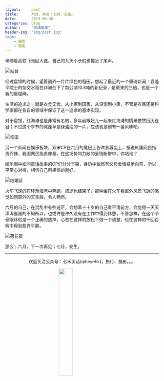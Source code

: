 ```yaml
---
layout:     post
title:      六月，再见；七月，安生。
date:       2019-06-30
categories: blog
author:     "琉璃康康"
header-img: "img/post.jpg"
tags:
    - 摄影
    - 随笔
---
```


<style>
img{
  display:block;
  margin:0
  auto;
}
</style>

<meta name="referrer" content="never">

伴随着高铁飞驰回大连，自己的九天小长假也接近了尾声。

![站台][1]

经过盘锦的时候，望着窗外一片片绿色的稻田，想起了最近的一个重磅新闻：袁隆平院士的杂交水稻在非洲创下了每公顷10.8吨的新纪录，是原来的三倍，也是一个新的里程碑。

生活的追求之一就是衣食无忧，从小家到国家，从温饱到小康，不管是农民还是科学家都在各自的领域中保证了这一追求的基本实现。

对于盘锦，红海滩也是非常有名的，多年前跟妞儿一起来红海滩的情景依然历历在目；不过这个季节的碱蓬草是绿油油的一片，应该也是别有一番风味吧。

![稻田][2]

另一个新闻在娱乐板块，双宋CP在六月的尾巴上告吹甚嚣尘上，据说韩国网民指责乔妹，我国网民指责仲基，在这场势均力敌的爱情断带中，你站谁？

娱乐圈中如同童话故事的CP们分分下架，身边中依然有父母爱情稳步向前，所以平常心对待，相信自己所相信的就好。

![结婚证][3]

火车飞速的在环渤海湾中奔跑，旅途也结束了，那种坐在火车看窗外风景飞逝的感觉如同窗外的天空般，令人畅然。

六月的自己，在混乱中有些迷茫，会想着三十岁的自己看不清前方，会觉得一天天浑浑噩噩的不知所以，也或许是许久没有在工作中得到休憩，不管怎样，在这个节骨眼休假是一个正确的选择，心态在这样的放松下做一个调整，也在这样的千回百转中得到些许平静。

![荷花瓣][4]

那么；六月，下一次再见；七月，安生。

------------
<p align="center">欢迎关注公众号：七禾页话(qiheyehk)，旅行、摄影。。。</p>
<img src="https://mmbiz.qpic.cn/mmbiz_jpg/QqiaFS6NT0eAaCjLpPgUZricqK7lIOO3hYEYIbjibRlYaiaTsib0reaQfQTmaibVw2QqZLibBWpCHJdg0v3V7yX8sQgWw/0?wx_fmt=jpeg" width="30%"/>

[1]:https://mmbiz.qpic.cn/mmbiz_jpg/QqiaFS6NT0eAVxoewyhcjq22iaWtyGeG3RFib2GYMPBPwLgtLIbpAwkibbYGBeJ2FxSU6yLKPcTHibUMaWiaEomUPnsQ/0?wx_fmt=jpeg

[2]:https://mmbiz.qpic.cn/mmbiz_jpg/QqiaFS6NT0eAVxoewyhcjq22iaWtyGeG3RDf1MpoI7oRrmboH51nCibPMgPSUCIiamJdicP21rhZgcaz5za8NtkTYpg/0?wx_fmt=jpeg

[3]:https://mmbiz.qpic.cn/mmbiz_jpg/QqiaFS6NT0eAVxoewyhcjq22iaWtyGeG3RFN2SxpXict8CKPUMVcoyIgwjuYUXHPfMtico6Glw7s532L27ibXUVoAlg/0?wx_fmt=jpeg

[4]:https://mmbiz.qpic.cn/mmbiz_jpg/QqiaFS6NT0eAVxoewyhcjq22iaWtyGeG3RUswCpiccNh32GcdsumdNJqBZcgfgtAvy5o4ctGUia2AP7xe6NQzRUcMA/0?wx_fmt=jpeg
